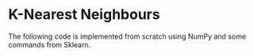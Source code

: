 # K-Nearest Neighbours

The following code is implemented from scratch using NumPy and some commands from Sklearn.

